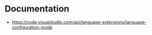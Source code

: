 # Documentation

 - https://code.visualstudio.com/api/language-extensions/language-configuration-guide
